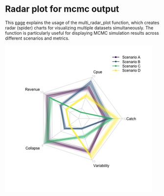 # Radar plot for mcmc output
This [page](https://github.com/robertahrens/radar_plot_mcmc/wiki) explains the usage of the multi_radar_plot function, which creates radar (spider) charts for visualizing multiple datasets simultaneously. The function is particularly useful for displaying MCMC simulation results across different scenarios and metrics.

![](https://github.com/robertahrens/radar_plot_mcmc/blob/main/assets/static/example_plot.jpg)
